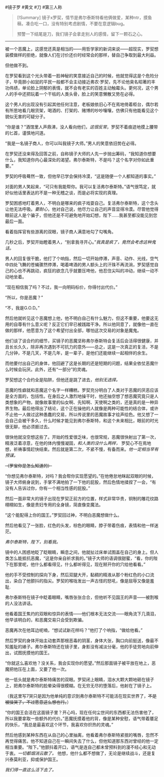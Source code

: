 #镜子罗 #黄文 #刀 #第三人称 

> [!Summary]
> 镜子x罗契，情节是弗尔泰斯特看他俩做爱，某种ntr，摸鱼稿，凑合吃一口，没有特别考虑剧情，不要在意逻辑bug。
> 
> 预警一下结尾是刀，我们镜子会拿走别人的感情，留下一颗石之心。
> 

---

被一个恶魔上，这感觉还真是相当的——用哲学家的新词来说——超现实，罗契想装模做样的拒绝，就像人们在讨价还价时经常会的那样，替自己争取到最大利益。

但他做不到。

在罗契看到这个光头带着一脸神秘的笑意接近自己的时候，他就觉得这是个危险分子，毕竟胆小如鼠的平民一般都不会主动接近弗农·罗契，先不论他臭名昭著的丰功伟绩，单论脸上阴郁的表情，就不会有老实的百姓主动触霉头。更何况，这个男人的手中还把玩着一个干枯的人类头骨，脸上的笑意懒散又势在必得。

这个男人的出现没有引起其他任何注意，老板娘依旧心不在焉地倚着柜台，偶尔若有所思地看几眼货架，喝酒的、打架的、赌博的吵吵嚷嚷，仿佛只有他能看见这个貌似无害的可疑分子。

“你是谁？”酒馆里人声鼎沸，没人看向他们，_这很反常_，罗契不着痕迹地摸上腰带的匕首，谨慎地问道。

“我是一名镜子商人，你可以叫我镜子大师。”男人的笑意依旧势在必得。

在罗契还没来得及回答之前，自称镜子大师的人先一步抛出筹码，“我知道你想要什么，我知道你内心最深处的渴望。弗尔泰斯特，不是吗？这个名字对你如此重要。”

罗契的呼吸蓦然一致，但他早已学会保持冷漠，“这是随便一个人都知道的事实。”

对面的男人笑起来，“可只有我能帮你。我可以复活弗尔泰斯特。”语气很笃定，就好似他话里表达的不是一种无稽之谈，而是必将实现的真理。

罗契困惑地盯着男人，不明白是哪来的疯子戏耍自己。复活弗尔泰斯特，这个念头让他无法呼吸。_要耐心_，他对自己说，他尽力让自己的声音显得冷漠。尽管他觉得眼前这人是个骗子，但他还是不可避免地开始幻想，陛下……我甚至都没能见到您最后一面。

看着指挥官有些游离的双眼，镜子商人满意地勾了勾嘴角。

几秒之后，罗契开始瞪着男人，“别拿我寻开心。”_我真是疯了，竟然会考虑这种鬼话。_

男人的回复很干脆，他打了个响指，然后一切开始停滞，声音、动作、光线，空气中四处飞舞的苍蝇骤然停滞，喝着啤酒的男人额头上的汗珠不再流淌，罗契感觉自己的心也不再跳动，疯狂的欲念几乎就要压垮他，他忍住尖叫的冲动，继续一动不动地坐着。

“现在相信我了吗？不过，我一向明码标价，你得付出代价。”

“所以，你是恶魔？”

“不，我是G.O.D。”

然后他就听见这个恶魔想上他，他不明白自己有什么魅力，但这不重要，他要这无用的自尊有什么意义呢？反正它们早已被践踏干净。所以他同意了，就像他一直在做的那样，他愿意为了这个希望付出全部，哪怕这次交易的对象是魔鬼。

他们谈了谈合约的细节，买镜子的恶魔坚称弗尔泰斯特会复活后会活得很健康，并且长长久久，除非再次遇到不可抗力的意外——总之，这是一次真正的复活，不是几分钟，不是几天，不是几年，是一辈子，是他们还能继续一起相伴的余生。

而他要付出自己的身体，他回避了这是长期的还是短期的问题，结果全依仗恶魔什么时候会玩厌。此外，还有“一部分”的灵魂。

罗契想这个合约全是陷阱，但他还是跳了进去，_他别无选择。_

恶魔的性癖就和恶魔这个名字一样糟糕。罗契充分明白了人类对于恶魔的厌恶应该是全方面的，包括性。在身后之人激烈地操干时，他还抽空想了想恶魔究竟只是人类想象的产物，就像故事里的仙女啊、先知啊、天使啊之类的，还是真的是一种异界生物。最后他得出了结论，这个正在操他的人就像是两种可能性的结合体，或许不止他一人做过这种愚蠢的交易，所以传说里的恶魔故事才绘声绘色。他又想了一会自己会被干多久，什么时候才能见到弗尔泰斯特，和这个未来相比，眼前的时光很无聊，他必须捱过去。

很快他就没空想这些了。开始的性爱很乏味，也很常规，恶魔很快射出了第一次，精液泛着凉意，在他的体内慢慢凝固，_和人类的没什么两样，_ 罗契心不在焉地想，祈祷事情赶快结束。然后就是第二次，不紧不慢，有备而来。_他一定相当早有预谋。_

~~（罗宝你是怎么知道的）~~

“你想见弗尔泰斯特，对吗？我会帮你实现愿望的。”在他倦怠地眯起双眼的时候，镜子大师俯身说到，手掌不满地拍了一下他的屁股，然后色情地揉捏了一会，“有没有人告诉过你，你有一个相当性感的屁股。”

然后一面非常大的镜子出现在罗契正前方的位置，样式非常华贵，铜制的雕花纹路栩栩如生，像是贵妇专用的全身镜，简直像变魔法。

“这个能配得上你的国王。”罗契回过神，不明白恶魔想做什么。

然后他看见了一张脸，红色的头发，棕色的眼睛，脖子带着伤痕，表情和他一样迷茫。

_弗尔泰斯特，陛下，别看我。_

镜中的人困惑地眨了眨眼睛，瞬息之间，他就扯过床单试图盖在自己的身上。但人类怎么能抵抗恶魔，“这是你亲自祈求我的。”镜子大师的语调很甜蜜，“看，你的陛下在那里呢，他什么都看得见，什么都听得见，现在掰开你的穴给他看看。”

他的手不受控制的探向下身，然后双腿大开，黏稠的精液从那个粉红色的小口流出，染白了他颤抖的指尖。罗契的喉咙发出一声古怪的怒吼，像是屈辱又像是羞耻.

弗尔泰斯特在镜子中眨着眼睛，嘴唇张张合合，但他听不见国王的声音——被割喉的人没法讲话。

他看着国王焦灼的双眼和惊异的表情——他们根本无法交流——眼角流下几滴泪，他早该明白的，和恶魔交易只会受到欺骗。

恶魔再次在他耳边呢喃，“想试试新花样吗？”他打了个响指，“做给他看。”

然后罗契的身体开始主动套弄那根恶毒的阴茎，身体大张，胸口向前挺送，像最不知羞耻的婊子。弗尔泰斯特还在镜子里，身影没有减淡分毫，他的手徒劳地向前伸出，试图抚摸他的国王。

“你就这么喜欢他？没关系，我会实现你的愿望。”然后那面镜子被平放在地上，恶魔把他压在上面，又要了他一次。

他一低头就是弗尔泰斯特痛苦的双眼。罗契闭上眼睛，泪水大颗大颗地砸在镜子上，把弗尔泰斯特的脸晕染得很模糊。在无穷无尽的堕落后，他射在了镜子上。

（我这里写7哭只是因为他单纯的意识到弗尔泰斯特不可能活在现实世界了，~~不是被操哭了，不过愿意这么想也行。~~）

“你的国王会活在这面镜子里？开心吗，现在任何尘世间的东西都无法伤害他了，所以我要拿取一些额外的代价。”恶魔抚摸着他的背，像是某种安慰，语气带着餍足的快乐，“我总是最喜欢这个环节，我喜欢你炽热的灵魂。”

然后他感到某种东西在从自己的心里抽离，他看着弗尔泰斯特紧抿的嘴唇，忽然不再觉得痛苦。他不知道自己在一瞬间失去了什么，但他知道那东西对曾经的他一定相当重要。“陛下。”他颤抖着开口，语气是连自己都未曾预料到的漫不经心和无动于衷。_一切都烟消云散了。_ 他想，他什么都不想做了，无论是继续战斗，还是复兴泰莫利亚，抑或保护国王。

_我们得一直这么活下去了。_